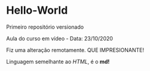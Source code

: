 # Hello-World
 Primeiro repositório versionado

 Aula do curso em vídeo - Data: 23/10/2020

Fiz uma alteração remotamente. QUE IMPRESIONANTE!

Linguagem semelhante ao *HTML*, é o **md!**
